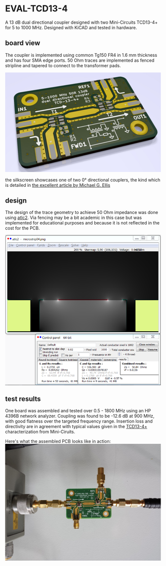 # EVAL-TCD13-4
A 13 dB dual directional coupler designed with two Mini-Circuits TCD13-4+ for 5 to 1000 MHz.
Designed with KiCAD and tested in hardware.

## board view

The coupler is implemented using common Tg150 FR4 in 1.6 mm thickness and has four SMA edge ports.
50 Ohm traces are implemented as fenced stripline and tapered to connect to the transformer pads. 

![pcb image](doc/images/eval_tcd13_4_pcb_iso.jpg)

the silkscreen showcases one of two 0° directional couplers, the kind which is detailed in [the excellent article by Michael G. Ellis](http://www.members.tripod.com/michaelgellis/direct.html)

## design

The design of the trace geometry to achieve 50 Ohm impedance was done using [atlc2](http://www.hdtvprimer.com/kq6qv/atlc2.html).
Via fencing may be a bit academic in this case but was implemented for educational purposes and because it is not reflected in the cost for the PCB.

![atlc2 stripline design](doc/atlc2/microstrip04_Field_D.png)

## test results

One board was assembled and tested over 0.5 - 1800 MHz using an HP 4396B network analyzer. Coupling was found to be -12.6 dB at 900 MHz, with good flatness over the targeted frequency range.
Insertion loss and directivity are in agreement with typical values given in the [TCD13-4+](https://www.minicircuits.com/WebStore/dashboard.html?model=TCD-13-4%2B) characterization from Mini-Ciruits.

Here's what the assembled PCB looks like in action:
![test setup](doc/images/transmission%20setup.jpg)
